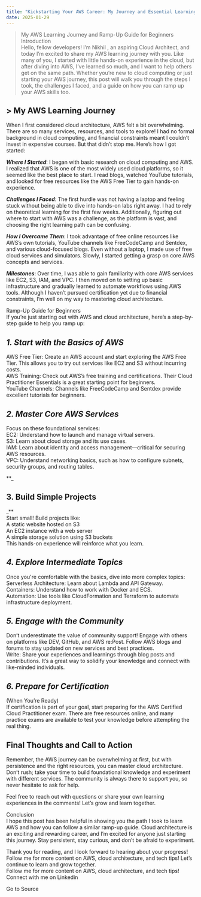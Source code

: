 ```yaml
---
title: "Kickstarting Your AWS Career: My Journey and Essential Learning Guide"
date: 2025-01-29
---
```


> My AWS Learning Journey and Ramp-Up Guide for Beginners  
> Introduction  
> Hello, fellow developers! I’m Nikhil , an aspiring Cloud Architect, and today I’m excited to share my AWS learning journey with you. Like many of you, I started with little hands-on experience in the cloud, but after diving into AWS, I’ve learned so much, and I want to help others get on the same path. Whether you’re new to cloud computing or just starting your AWS journey, this post will walk you through the steps I took, the challenges I faced, and a guide on how you can ramp up your AWS skills too.

## \> My AWS Learning Journey

When I first considered cloud architecture, AWS felt a bit overwhelming. There are so many services, resources, and tools to explore! I had no formal background in cloud computing, and financial constraints meant I couldn’t invest in expensive courses. But that didn’t stop me. Here’s how I got started:

**_Where I Started_**: I began with basic research on cloud computing and AWS. I realized that AWS is one of the most widely used cloud platforms, so it seemed like the best place to start. I read blogs, watched YouTube tutorials, and looked for free resources like the AWS Free Tier to gain hands-on experience.

**_Challenges I Faced_**: The first hurdle was not having a laptop and feeling stuck without being able to dive into hands-on labs right away. I had to rely on theoretical learning for the first few weeks. Additionally, figuring out where to start with AWS was a challenge, as the platform is vast, and choosing the right learning path can be confusing.

**_How I Overcame Them_**: I took advantage of free online resources like AWS’s own tutorials, YouTube channels like FreeCodeCamp and Sentdex, and various cloud-focused blogs. Even without a laptop, I made use of free cloud services and simulators. Slowly, I started getting a grasp on core AWS concepts and services.

**_Milestones_**: Over time, I was able to gain familiarity with core AWS services like EC2, S3, IAM, and VPC. I then moved on to setting up basic infrastructure and gradually learned to automate workflows using AWS tools. Although I haven’t pursued certification yet due to financial constraints, I’m well on my way to mastering cloud architecture.

Ramp-Up Guide for Beginners  
If you’re just starting out with AWS and cloud architecture, here’s a step-by-step guide to help you ramp up:

## _**1\. Start with the Basics of AWS**_

AWS Free Tier: Create an AWS account and start exploring the AWS Free Tier. This allows you to try out services like EC2 and S3 without incurring costs.  
AWS Training: Check out AWS’s free training and certifications. Their Cloud Practitioner Essentials is a great starting point for beginners.  
YouTube Channels: Channels like FreeCodeCamp and Sentdex provide excellent tutorials for beginners.

## **_2\. Master Core AWS Services_**

Focus on these foundational services:  
EC2: Understand how to launch and manage virtual servers.  
S3: Learn about cloud storage and its use cases.  
IAM: Learn about identity and access management—critical for securing AWS resources.  
VPC: Understand networking basics, such as how to configure subnets, security groups, and routing tables.

\*\*\_

## 3\. Build Simple Projects

\_\*\*  
Start small! Build projects like:  
A static website hosted on S3  
An EC2 instance with a web server  
A simple storage solution using S3 buckets  
This hands-on experience will reinforce what you learn.

## **_4\. Explore Intermediate Topics_**

Once you're comfortable with the basics, dive into more complex topics:  
Serverless Architecture: Learn about Lambda and API Gateway.  
Containers: Understand how to work with Docker and ECS.  
Automation: Use tools like CloudFormation and Terraform to automate infrastructure deployment.

## _**5\. Engage with the Community**_

Don’t underestimate the value of community support! Engage with others on platforms like DEV, GitHub, and AWS re:Post. Follow AWS blogs and forums to stay updated on new services and best practices.  
Write: Share your experiences and learnings through blog posts and contributions. It’s a great way to solidify your knowledge and connect with like-minded individuals.

## **_6\. Prepare for Certification_**

(When You’re Ready)  
If certification is part of your goal, start preparing for the AWS Certified Cloud Practitioner exam. There are free resources online, and many practice exams are available to test your knowledge before attempting the real thing.

## **Final Thoughts and Call to Action**

Remember, the AWS journey can be overwhelming at first, but with persistence and the right resources, you can master cloud architecture. Don’t rush; take your time to build foundational knowledge and experiment with different services. The community is always there to support you, so never hesitate to ask for help.

Feel free to reach out with questions or share your own learning experiences in the comments! Let’s grow and learn together.

Conclusion  
I hope this post has been helpful in showing you the path I took to learn AWS and how you can follow a similar ramp-up guide. Cloud architecture is an exciting and rewarding career, and I’m excited for anyone just starting this journey. Stay persistent, stay curious, and don’t be afraid to experiment.

Thank you for reading, and I look forward to hearing about your progress!  
Follow me for more content on AWS, cloud architecture, and tech tips! Let’s continue to learn and grow together.  
Follow me for more content on AWS, cloud architecture, and tech tips! Connect with me on Linkedin

Go to Source
